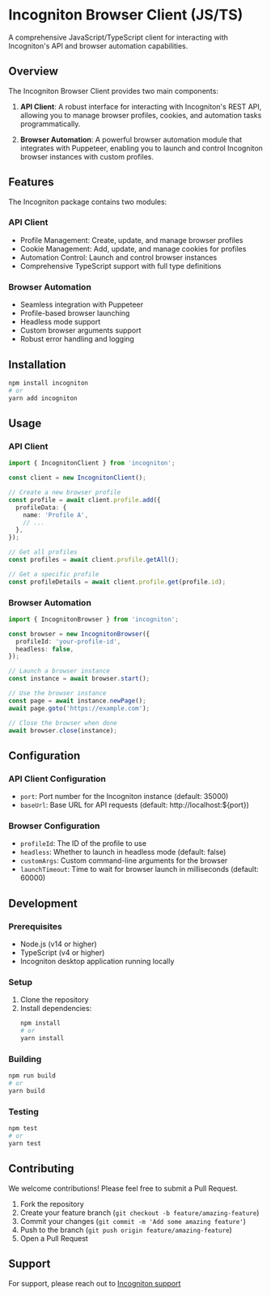 # Incogniton Browser Client (JS/TS)

A comprehensive JavaScript/TypeScript client for interacting with Incogniton's API and browser automation capabilities.

## Overview

The Incogniton Browser Client provides two main components:

1. **API Client**: A robust interface for interacting with Incogniton's REST API, allowing you to manage browser profiles, cookies, and automation tasks programmatically.

2. **Browser Automation**: A powerful browser automation module that integrates with Puppeteer, enabling you to launch and control Incogniton browser instances with custom profiles.

## Features
The Incogniton package contains two modules:

### API Client

- Profile Management: Create, update, and manage browser profiles
- Cookie Management: Add, update, and manage cookies for profiles
- Automation Control: Launch and control browser instances
- Comprehensive TypeScript support with full type definitions

### Browser Automation

- Seamless integration with Puppeteer
- Profile-based browser launching
- Headless mode support
- Custom browser arguments support
- Robust error handling and logging

## Installation

```bash
npm install incogniton
# or
yarn add incogniton
```

## Usage

### API Client

```typescript
import { IncognitonClient } from 'incogniton';

const client = new IncognitonClient();

// Create a new browser profile
const profile = await client.profile.add({
  profileData: {
    name: 'Profile A',
    // ...
  },
});

// Get all profiles
const profiles = await client.profile.getAll();

// Get a specific profile
const profileDetails = await client.profile.get(profile.id);
```

### Browser Automation

```typescript
import { IncognitonBrowser } from 'incogniton';

const browser = new IncognitonBrowser({
  profileId: 'your-profile-id',
  headless: false,
});

// Launch a browser instance
const instance = await browser.start();

// Use the browser instance
const page = await instance.newPage();
await page.goto('https://example.com');

// Close the browser when done
await browser.close(instance);
```

## Configuration

### API Client Configuration

- `port`: Port number for the Incogniton instance (default: 35000)
- `baseUrl`: Base URL for API requests (default: http://localhost:${port})

### Browser Configuration

- `profileId`: The ID of the profile to use
- `headless`: Whether to launch in headless mode (default: false)
- `customArgs`: Custom command-line arguments for the browser
- `launchTimeout`: Time to wait for browser launch in milliseconds (default: 60000)

## Development

### Prerequisites

- Node.js (v14 or higher)
- TypeScript (v4 or higher)
- Incogniton desktop application running locally

### Setup

1. Clone the repository
2. Install dependencies:
   ```bash
   npm install
   # or
   yarn install
   ```

### Building

```bash
npm run build
# or
yarn build
```

### Testing

```bash
npm test
# or
yarn test
```

## Contributing

We welcome contributions! Please feel free to submit a Pull Request.

1. Fork the repository
2. Create your feature branch (`git checkout -b feature/amazing-feature`)
3. Commit your changes (`git commit -m 'Add some amazing feature'`)
4. Push to the branch (`git push origin feature/amazing-feature`)
5. Open a Pull Request

## Support

For support, please reach out to [Incogniton support](https://incogniton.com/contact)
